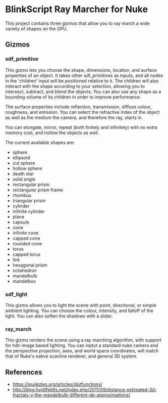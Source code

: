 # BlinkScript Ray Marcher for Nuke

This project contains three gizmos that allow you to ray march a wide variety of shapes on the GPU.

## Gizmos

### sdf_primitive

This gizmo lets you choose the shape, dimensions, location, and surface properties of an object. It takes other sdf_primitives as inputs, and all nodes in the 'children' input will be positioned relative to it. The children will also interact with the shape according to your selection, allowing you to intersect, subtract, and blend the objects. You can also use any shape as a bounding volume of its children in order to improve performance.

The surface properties include reflection, transmission, diffuse colour, roughness, and emission. You can select the refractive index of the object as well as the medium the camera, and therefore the ray, starts in.

You can elongate, mirror, repeat (both finitely and infinitely) with no extra memory cost, and hollow the objects as well.

The current available shapes are:
- sphere
- ellipsoid
- cut sphere
- hollow sphere
- death star
- solid angle
- rectangular prism
- rectangular prism frame
- rhombus
- triangular prism
- cylinder
- infinite cylinder
- plane
- capsule
- cone
- infinite cone
- capped cone
- rounded cone
- torus
- capped torus
- link
- hexagonal prism
- octahedron
- mandelbulb
- mandelbox

### sdf_light

This gizmo allows you to light the scene with point, directional, or simple ambient lighting. You can choose the colour, intensity, and falloff of the light. You can also soften the shadows with a slider.

### ray_march

This gizmo renders the scene using a ray marching algorithm, with support for hdri image based lighting. You can inptut a standard nuke camera and the perspective projection, axes, and world space coordinates, will match that of Nuke's native scanline renderer, and general 3D system.

## References
- https://iquilezles.org/articles/distfunctions/
- http://blog.hvidtfeldts.net/index.php/2011/09/distance-estimated-3d-fractals-v-the-mandelbulb-different-de-approximations/
